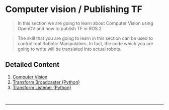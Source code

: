 # Computer vision / Publishing TF

> In this section we are going to learn about Computer Vision using OpenCV and how to publish TF in ROS 2

> The skill that you are going to learn in this section can be used to control real Robotic Manipulators. In fact, the code which you are going to write will be translated into actual robots.


## Detailed Content
1. [Computer Vision](./computer_vision.md)
2. [Transform Broadcaster (Python)](./python_tf_broadcaster.md)
3. [Transform Listener (Python)](./python_tf_listener.md)

<br>

--------------